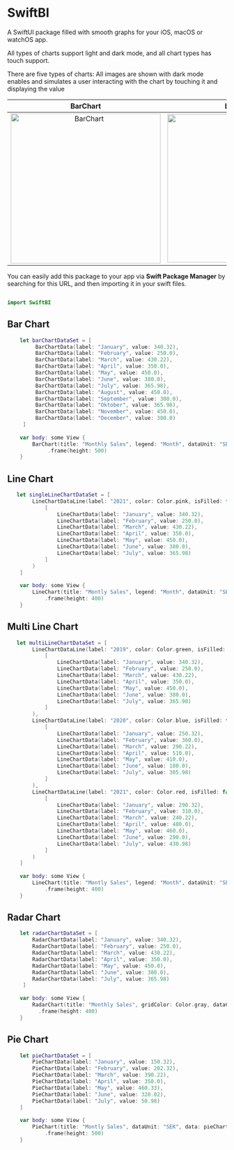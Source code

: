 # SwiftBI
 
A SwiftUI package filled with smooth graphs for your iOS, macOS or watchOS app. 

All types of charts support light and dark mode, and all chart types has touch support.

There are five types of charts:
All images are shown with dark mode enables and simulates a user interacting with the chart by touching it and displaying the value 

BarChart | LineChart | MulitLineChart | RadarChart | PieChart
:-------------------------:|:-------------------------:|:-------------------------:|:-------------------------:|:-------------------------:
<img width="344" alt="BarChart" src="https://user-images.githubusercontent.com/87200889/143315627-2534fbd5-a8d9-4647-aae4-1f51ee49034f.png"> | <img width="340" alt="LineChart" src="https://user-images.githubusercontent.com/87200889/143315763-fccdfce7-b961-4989-905f-f8e219816607.png"> | <img width="337" alt="MultiLineChart" src="https://user-images.githubusercontent.com/87200889/143315782-762486ec-bef4-42d0-afa0-f474fee19928.png"> | <img width="341" alt="PieChart" src="https://user-images.githubusercontent.com/87200889/143315797-1775f5b6-03a1-4c29-88ca-5a0256743e92.png"> | <img width="341" alt="RadarChart" src="https://user-images.githubusercontent.com/87200889/143315817-d930c75f-4d8c-4f2d-9828-1e9786bf31b0.png">




You can easily add this package to your app via **Swift Package Manager** by searching for this URL, and then importing it in your swift files.
```swift

import SwiftBI 
```

## Bar Chart
```swift
    let barChartDataSet = [
         BarChartData(label: "January", value: 340.32),
         BarChartData(label: "February", value: 250.0),
         BarChartData(label: "March", value: 430.22),
         BarChartData(label: "April", value: 350.0),
         BarChartData(label: "May", value: 450.0),
         BarChartData(label: "June", value: 380.0),
         BarChartData(label: "July", value: 365.98),
         BarChartData(label: "August", value: 450.0),
         BarChartData(label: "September", value: 380.0),
         BarChartData(label: "Oktober", value: 365.98),
         BarChartData(label: "November", value: 450.0),
         BarChartData(label: "December", value: 380.0)
     ]
     
    var body: some View {
        BarChart(title: "Monthly Sales", legend: "Month", dataUnit: "SEK", barColor: .blue, maxValue: 0, data: barChartDataSet)
             .frame(height: 500)
    }
```

## Line Chart
```swift
   let singleLineChartDataSet = [
        LineChartDataLine(label: "2021", color: Color.pink, isFilled: false, isCurved: true, value:
            [
                LineChartData(label: "January", value: 340.32),
                LineChartData(label: "February", value: 250.0),
                LineChartData(label: "March", value: 430.22),
                LineChartData(label: "April", value: 350.0),
                LineChartData(label: "May", value: 450.0),
                LineChartData(label: "June", value: 380.0),
                LineChartData(label: "July", value: 365.98)
            ]
        )
    ]
     
    var body: some View {
        LineChart(title: "Montly Sales", legend: "Month", dataUnit: "SEK", maxValue: 0, data: singleLineChartDataSet)
            .frame(height: 400)
    }
```

## Multi Line Chart
```swift
   let multiLineChartDataSet = [
        LineChartDataLine(label: "2019", color: Color.green, isFilled: true, isCurved: true, value:
            [
                LineChartData(label: "January", value: 340.32),
                LineChartData(label: "February", value: 250.0),
                LineChartData(label: "March", value: 430.22),
                LineChartData(label: "April", value: 350.0),
                LineChartData(label: "May", value: 450.0),
                LineChartData(label: "June", value: 380.0),
                LineChartData(label: "July", value: 365.98)
            ]
        ),
        LineChartDataLine(label: "2020", color: Color.blue, isFilled: false, isCurved: true, value:
            [
                LineChartData(label: "January", value: 250.32),
                LineChartData(label: "February", value: 360.0),
                LineChartData(label: "March", value: 290.22),
                LineChartData(label: "April", value: 510.0),
                LineChartData(label: "May", value: 410.0),
                LineChartData(label: "June", value: 180.0),
                LineChartData(label: "July", value: 305.98)
            ]
        ),
        LineChartDataLine(label: "2021", color: Color.red, isFilled: false, isCurved: true, value:
            [
                LineChartData(label: "January", value: 290.32),
                LineChartData(label: "February", value: 310.0),
                LineChartData(label: "March", value: 240.22),
                LineChartData(label: "April", value: 480.0),
                LineChartData(label: "May", value: 460.0),
                LineChartData(label: "June", value: 290.0),
                LineChartData(label: "July", value: 430.98)
            ]
        )
    ]
     
    var body: some View {
        LineChart(title: "Montly Sales", legend: "Month", dataUnit: "SEK", maxValue: 0, data: multiLineChartDataSet)
            .frame(height: 400)
    }
```

## Radar Chart
```swift
    let radarChartDataSet = [
        RadarChartData(label: "January", value: 340.32),
        RadarChartData(label: "February", value: 250.0),
        RadarChartData(label: "March", value: 430.22),
        RadarChartData(label: "April", value: 350.0),
        RadarChartData(label: "May", value: 450.0),
        RadarChartData(label: "June", value: 380.0),
        RadarChartData(label: "July", value: 365.98)
     ]
     
    var body: some View {
        RadarChart(title: "Monthly Sales", gridColor: Color.gray, dataColor: Color.purple, dataUnit: "SEK", legend: "Month", data: radarChartDataSet, maxValue: 0, divisions: 10)
          .frame(height: 400)
    }
```

## Pie Chart
```swift
    let pieChartDataSet = [
        PieChartData(label: "January", value: 150.32),
        PieChartData(label: "February", value: 202.32),
        PieChartData(label: "March", value: 390.22),
        PieChartData(label: "April", value: 350.0),
        PieChartData(label: "May", value: 460.33),
        PieChartData(label: "June", value: 320.02),
        PieChartData(label: "July", value: 50.98)
    ]
     
    var body: some View {
        PieChart(title: "Montly Sales", dataUnit: "SEK", data: pieChartDataSet)
            .frame(height: 500)
    }
```

